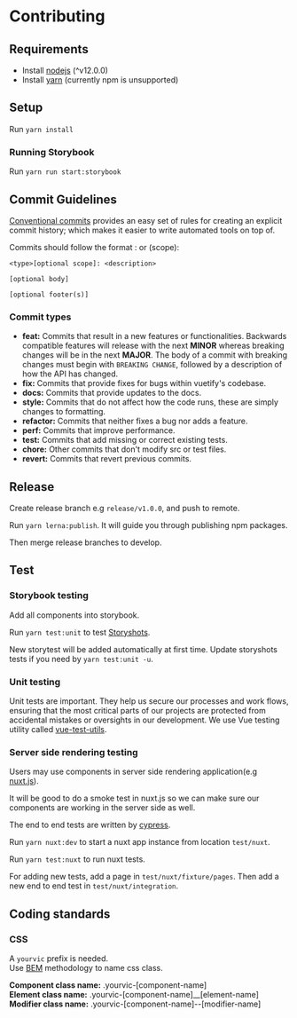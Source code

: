 # Contributing

## Requirements

- Install [nodejs](https://nodejs.org/en/) (^v12.0.0)
- Install [yarn](https://yarnpkg.com/en/docs/install) (currently npm is unsupported)

## Setup

Run `yarn install`

### Running Storybook

Run `yarn run start:storybook`

## Commit Guidelines

[Conventional commits](https://www.conventionalcommits.org/en/v1.0.0/) provides an easy set of rules for creating an explicit commit history; which makes it easier to write automated tools on top of.

Commits should follow the format <type>: <subject> or <type>(scope): <subject>

```
<type>[optional scope]: <description>

[optional body]

[optional footer(s)]
```

### Commit types

- **feat:** Commits that result in a new features or functionalities. Backwards compatible features will release with the next **MINOR** whereas breaking changes will be in the next **MAJOR**. The body of a commit with breaking changes must begin with `BREAKING CHANGE`, followed by a description of how the API has changed.
- **fix:** Commits that provide fixes for bugs within vuetify's codebase.
- **docs:** Commits that provide updates to the docs.
- **style:** Commits that do not affect how the code runs, these are simply changes to formatting.
- **refactor:** Commits that neither fixes a bug nor adds a feature.
- **perf:** Commits that improve performance.
- **test:** Commits that add missing or correct existing tests.
- **chore:** Other commits that don't modify src or test files.
- **revert:** Commits that revert previous commits.

## Release

Create release branch e.g `release/v1.0.0`, and push to remote.

Run `yarn lerna:publish`.
It will guide you through publishing npm packages.

Then merge release branches to develop.

## Test

### Storybook testing

Add all components into storybook.

Run `yarn test:unit` to test [Storyshots](https://www.npmjs.com/package/@storybook/addon-storyshots).

New storytest will be added automatically at first time.
Update storyshots tests if you need by `yarn test:unit -u`.

### Unit testing

Unit tests are important. They help us secure our processes and work flows, ensuring that the most critical parts of our projects are protected from accidental mistakes or oversights in our development. We use Vue testing utility called [vue-test-utils](https://vue-test-utils.vuejs.org/).

### Server side rendering testing

Users may use components in server side rendering application(e.g [nuxt.js](https://nuxtjs.org/)).

It will be good to do a smoke test in nuxt.js so we can make sure our components are working in the server side as well.

The end to end tests are written by [cypress](https://www.cypress.io/).

Run `yarn nuxt:dev` to start a nuxt app instance from location `test/nuxt`.

Run `yarn test:nuxt` to run nuxt tests.

For adding new tests, add a page in `test/nuxt/fixture/pages`. Then add a new end to end test in `test/nuxt/integration`.

## Coding standards

### CSS

A `yourvic` prefix is needed.  
Use [BEM](http://getbem.com/introduction/) methodology to name css class.

**Component class name:**  .yourvic-[component-name]  
**Element class name:**  .yourvic-[component-name]__[element-name]  
**Modifier class name:**  .yourvic-[component-name]--[modifier-name]
